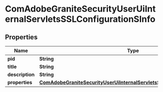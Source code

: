 

# ComAdobeGraniteSecurityUserUiInternalServletsSSLConfigurationSInfo

## Properties

Name | Type | Description | Notes
------------ | ------------- | ------------- | -------------
**pid** | **String** |  |  [optional]
**title** | **String** |  |  [optional]
**description** | **String** |  |  [optional]
**properties** | [**ComAdobeGraniteSecurityUserUiInternalServletsSSLConfigurationSProperties**](ComAdobeGraniteSecurityUserUiInternalServletsSSLConfigurationSProperties.md) |  |  [optional]



